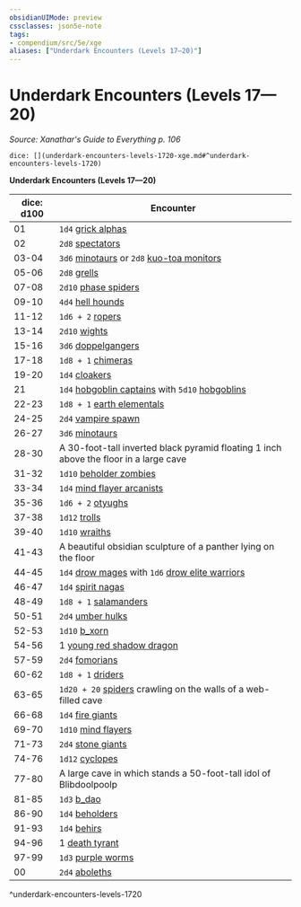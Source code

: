 ```yaml
---
obsidianUIMode: preview
cssclasses: json5e-note
tags:
- compendium/src/5e/xge
aliases: ["Underdark Encounters (Levels 17—20)"]
---
```

# Underdark Encounters (Levels 17—20)
*Source: Xanathar's Guide to Everything p. 106* 

`dice: [](underdark-encounters-levels-1720-xge.md#^underdark-encounters-levels-1720)`

**Underdark Encounters (Levels 17—20)**

| dice: d100 | Encounter |
|------------|-----------|
| 01 | `1d4` [grick alphas](b_grick-alpha.md) |
| 02 | `2d8` [spectators](b_spectator.md) |
| 03-04 | `3d6` [minotaurs](b_minotaur.md) or `2d8` [kuo-toa monitors](b_kuo-toa-monitor.md) |
| 05-06 | `2d8` [grells](b_grell.md) |
| 07-08 | `2d10` [phase spiders](b_phase-spider.md) |
| 09-10 | `4d4` [hell hounds](b_hell-hound.md) |
| 11-12 | `1d6 + 2` [ropers](b_roper.md) |
| 13-14 | `2d10` [wights](compendium/bestiary/undead/wight.md) |
| 15-16 | `3d6` [doppelgangers](b_doppelganger.md) |
| 17-18 | `1d8 + 1` [chimeras](b_chimera.md) |
| 19-20 | `1d4` [cloakers](b_cloaker.md) |
| 21 | `1d4` [hobgoblin captains](b_hobgoblin-captain.md) with `5d10` [hobgoblins](b_hobgoblin.md) |
| 22-23 | `1d8 + 1` [earth elementals](b_earth-elemental.md) |
| 24-25 | `2d4` [vampire spawn](compendium/bestiary/undead/vampire-spawn.md) |
| 26-27 | `3d6` [minotaurs](b_minotaur.md) |
| 28-30 | A 30-foot-tall inverted black pyramid floating 1 inch above the floor in a large cave |
| 31-32 | `1d10` [beholder zombies](compendium/bestiary/undead/beholder-zombie.md) |
| 33-34 | `1d4` [mind flayer arcanists](b_mind-flayer-arcanist.md) |
| 35-36 | `1d6 + 2` [otyughs](b_otyugh.md) |
| 37-38 | `1d12` [trolls](b_troll.md) |
| 39-40 | `1d10` [wraiths](compendium/bestiary/undead/wraith.md) |
| 41-43 | A beautiful obsidian sculpture of a panther lying on the floor |
| 44-45 | `1d4` [drow mages](b_drow-mage.md) with `1d6` [drow elite warriors](b_drow-elite-warrior.md) |
| 46-47 | `1d4` [spirit nagas](b_spirit-naga.md) |
| 48-49 | `1d8 + 1` [salamanders](b_salamander.md) |
| 50-51 | `2d4` [umber hulks](b_umber-hulk.md) |
| 52-53 | `1d10` [b_xorn](b_xorn.md) |
| 54-56 | 1 [young red shadow dragon](b_young-red-shadow-dragon.md) |
| 57-59 | `2d4` [fomorians](b_fomorian.md) |
| 60-62 | `1d8 + 1` [driders](b_drider.md) |
| 63-65 | `1d20 + 20` [spiders](b_spider.md) crawling on the walls of a web-filled cave |
| 66-68 | `1d4` [fire giants](b_fire-giant.md) |
| 69-70 | `1d10` [mind flayers](b_mind-flayer.md) |
| 71-73 | `2d4` [stone giants](b_stone-giant.md) |
| 74-76 | `1d12` [cyclopes](b_cyclops.md) |
| 77-80 | A large cave in which stands a 50-foot-tall idol of Blibdoolpoolp |
| 81-85 | `1d3` [b_dao](b_dao.md) |
| 86-90 | `1d4` [beholders](2.%20GM%20Tools/5eTools%20Compendium%20&%20Rules/_compendium/bestiary/aberration/b_beholder.md) |
| 91-93 | `1d4` [behirs](b_behir.md) |
| 94-96 | 1 [death tyrant](compendium/bestiary/undead/death-tyrant.md) |
| 97-99 | `1d3` [purple worms](b_purple-worm.md) |
| 00 | `2d4` [aboleths](2.%20GM%20Tools/5eTools%20Compendium%20&%20Rules/_compendium/bestiary/aberration/b_aboleth.md) |
^underdark-encounters-levels-1720